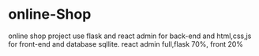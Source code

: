 # online-Shop
online shop project use flask and react admin for back-end and html,css,js for front-end and database sqllite. react admin full,flask 70%, front 20%
